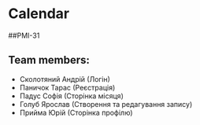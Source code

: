 # Calendar
##PMI-31
## Team members:
 - Сколотяний Андрій (Логін)
 - Паничок Тарас (Реєстрація)
 - Падус Софія (Сторінка місяця)
 - Голуб Ярослав (Створення та редагування запису)
 - Прийма Юрій (Сторінка профілю)
